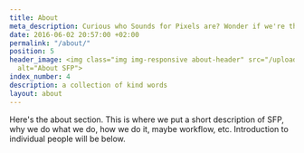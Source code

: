 ```yaml
---
title: About
meta_description: Curious who Sounds for Pixels are? Wonder if we're the right team to write music for your game? Have a look at our about section and get to know us!
date: 2016-06-02 20:57:00 +02:00
permalink: "/about/"
position: 5
header_image: <img class="img img-responsive about-header" src="/uploads/about_header.png"
  alt="About SFP">
index_number: 4
description: a collection of kind words
layout: about
---
```


Here's the about section. This is where we put a short description of SFP, why we do what we do, how we do it, maybe workflow, etc. Introduction to individual people will be below.
